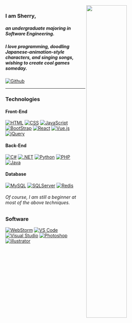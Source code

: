 <img width="50%" align="right" src="https://github-readme-stats.vercel.app/api?username=sherryme&count_private=true&show_icons=true&hide_border=true" />

### I am Sherry,
##### an undergraduate majoring in Software Engineering. 
##### I love programming, doodling Japanese-animation-style characters, and singing songs, wishing to create cool games someday.

[![Github](https://img.shields.io/badge/-sherryme-black?style=for-the-badge&logo=Github&logoColor=white)](https://github.com/sherryme)
<!-- [![E-mail](https://img.shields.io/badge/-i@sherry.cf-FFE01B?style=for-the-badge&logo=mail.ru&logoColor=black)](mailto:i@sherry.cf) -->
<!-- [![Blog](https://img.shields.io/badge/-blog.sherry.cf-red?style=for-the-badge&logo=jekyll&logoColor=white)](https://www.github.com/Sherryme) -->

---

### Technologies

#### Front-End
[![HTML](https://img.shields.io/badge/-HTML-E34F26?style=flat-square&logo=html5&logoColor=white)](#)
[![CSS](https://img.shields.io/badge/-CSS-1572B6?style=flat-square&logo=css3&logoColor=white)](#)
[![JavaScript](https://img.shields.io/badge/-JavaScript-F7DF1E?style=flat-square&logo=javascript&logoColor=black)](#)
[![BootStrap](https://img.shields.io/badge/-BootStrap-purple?style=flat-square&logo=BootStrap&logoColor=white)](#)
[![React](https://img.shields.io/badge/-React-black?style=flat-square&logo=React&logoColor=original)](#)
[![Vue.js](https://img.shields.io/badge/-Vue.js-black?style=flat-square&logo=vue.js&logoColor=default)](#)
[![jQuery](https://img.shields.io/badge/-jQuery-blue?style=flat-square&logo=jQuery&logoColor=white)](#)

#### Back-End
[![C#](https://img.shields.io/badge/-C_sharp-green?style=flat-square&logo=csharp&logoColor=white)](#)
[![.NET](https://img.shields.io/badge/-.NET-blue?style=flat-square&logo=dotnet&logoColor=white)](#)
[![Python](https://img.shields.io/badge/-Python-3776AB?style=flat-square&logo=python&logoColor=white)](#)
[![PHP](https://img.shields.io/badge/-PHP-777BB4?style=flat-square&logo=php&logoColor=white)](#)
[![Java](https://img.shields.io/badge/-Java-007396?style=flat-square&logo=openjdk&logoColor=white)](#)

#### Database
[![MySQL](https://img.shields.io/badge/-MySQL-336791?style=flat-square&logo=MySQL&logoColor=white)](#)
[![SQLServer](https://img.shields.io/badge/-MSSQL-eeeeee?style=flat-square&logo=MicrosoftSQLServer&logoColor=red)](#)
[![Redis](https://img.shields.io/badge/-Redis-red?style=flat-square&logo=redis&logoColor=white)](#)

###### Of course, I am still a beginner at most of the above techniques.

### Software
[![WebStorm](https://img.shields.io/badge/-WebStorm-black?style=flat-square&logo=webstorm&logoColor=white)](#)
[![VS Code](https://img.shields.io/badge/-VS_Code-blue?style=flat-square&logo=visualstudiocode&logoColor=white)](#)
[![Visual Studio](https://img.shields.io/badge/-Visual_Studio-purple?style=flat-square&logo=visualstudio&logoColor=white)](#)
[![Photoshop](https://img.shields.io/badge/-Photoshop-blue?style=flat-square&logo=adobe%20photoshop&logoColor=white)](#)
[![illustrator](https://img.shields.io/badge/-illustrator-orange?style=flat-square&logo=adobe%20illustrator&logoColor=white)](#)
